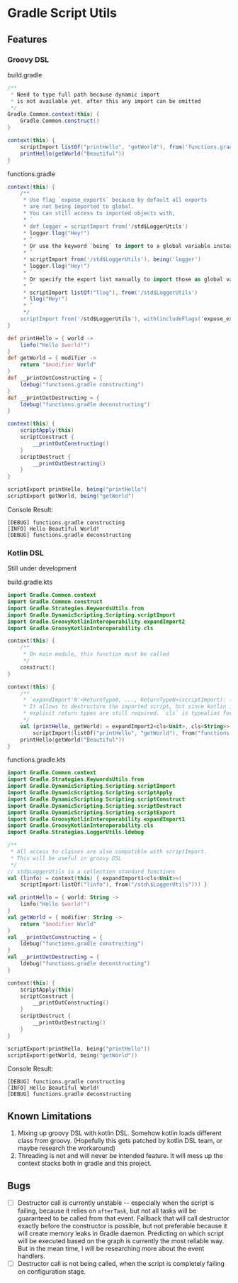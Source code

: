 # Gradle Script Utils

## Features

### Groovy DSL
build.gradle
```groovy
/**
 * Need to type full path because dynamic import
 * is not available yet, after this any import can be omitted
 */
Gradle.Common.context(this) {
    Gradle.Common.construct()
}

context(this) {
    scriptImport listOf("printHello", "getWorld"), from('functions.gradle')
    printHello(getWorld("Beautiful"))
}
```

functions.gradle
```groovy
context(this) {
    /**
     * Use flag `expose_exports` because by default all exports 
     * are not being imported to global.
     * You can still access to imported objects with,
     * `
     * def logger = scriptImport from('/std$LoggerUtils')
     * logger.llog("Hey!")
     * `
     * Or use the keyword `being` to import to a global variable instead
     * `
     * scriptImport from('/std$LoggerUtils'), being('logger')
     * logger.llog("Hey!")
     * `
     * Or specify the export list manually to import those as global variables
     * `
     * scriptImport listOf("llog"), from('/std$LoggerUtils')
     * llog("Hey!")
     * `
     */
    scriptImport from('/std$LoggerUtils'), with(includeFlags('expose_exports'))
}

def printHello = { world ->
    linfo("Hello $world!")
}
def getWorld = { modifier ->
    return "$modifier World"
}
def __printOutConstructing = {
    ldebug("functions.gradle constructing")
}
def __printOutDestructing = {
    ldebug("functions.gradle deconstructing")
}

context(this) {
    scriptApply(this)
    scriptConstruct {
        __printOutConstructing()
    }
    scriptDestruct {
        __printOutDestructing()
    }
}

scriptExport printHello, being("printHello")
scriptExport getWorld, being("getWorld")
```

Console Result:
```
[DEBUG] functions.gradle constructing
[INFO] Hello Beautiful World!
[DEBUG] functions.gradle deconstructing
```

### Kotlin DSL
Still under development

build.gradle.kts
```kotlin
import Gradle.Common.context
import Gradle.Common.construct
import Gradle.Strategies.KeywordsUtils.from
import Gradle.DynamicScripting.Scripting.scriptImport
import Gradle.GroovyKotlinInteroperability.expandImport2
import Gradle.GroovyKotlinInteroperability.cls

context(this) {
    /**
     * On main module, this function must be called
     */
    construct()
}

context(this) {
    /**
     * `expandImport'N'<ReturnType0, ..., ReturnTypeN>(scriptImport): (ReturnType0, ..., ReturnTypeN)`
     * It allows to destructure the imported script, but since kotlin is static language
     * explicit return types are still required. `cls` is typealias for `Closure`
     */
    val (printHello, getWorld) = expandImport2<cls<Unit>, cls<String>>(
        scriptImport(listOf("printHello", "getWorld"), from("functions.gradle.kts")))
    printHello(getWorld("Beautiful"))
}
```

functions.gradle.kts
```kotlin
import Gradle.Common.context
import Gradle.Strategies.KeywordsUtils.from
import Gradle.DynamicScripting.Scripting.scriptImport
import Gradle.DynamicScripting.Scripting.scriptApply
import Gradle.DynamicScripting.Scripting.scriptConstruct
import Gradle.DynamicScripting.Scripting.scriptDestruct
import Gradle.DynamicScripting.Scripting.scriptExport
import Gradle.GroovyKotlinInteroperability.expandImport1
import Gradle.GroovyKotlinInteroperability.cls
import Gradle.Strategies.LoggerUtils.ldebug

/**
 * All access to classes are also compatible with scriptImport.
 * This will be useful in groovy DSL
 */
// std$LoggerUtils is a collection standard functions
val (linfo) = context(this) { expandImport1<cls<Unit>>(
    scriptImport(listOf("linfo"), from("/std\$LoggerUtils"))) }

val printHello = { world: String ->
    linfo("Hello $world!")
}
val getWorld = { modifier: String ->
    return "$modifier World"
}
val __printOutConstructing = {
    ldebug("functions.gradle constructing")
}
val __printOutDestructing = {
    ldebug("functions.gradle deconstructing")
}

context(this) {
    scriptApply(this)
    scriptConstruct {
        __printOutConstructing()
    }
    scriptDestruct {
        __printOutDestructing()
    }
}

scriptExport(printHello, being("printHello"))
scriptExport(getWorld, being("getWorld"))
```

Console Result:
```
[DEBUG] functions.gradle constructing
[INFO] Hello Beautiful World!
[DEBUG] functions.gradle deconstructing
```

## Known Limitations
1. Mixing up groovy DSL with kotlin DSL. Somehow kotlin loads different class from groovy. (Hopefully this gets patched by kotlin DSL team, or maybe research the workaround)
2. Threading is not and will never be intended feature. It will mess up the context stacks both in gradle and this project.

## Bugs
- [ ] Destructor call is currently unstable -- especially when the script is failing, because it relies on `afterTask`, but not all tasks will be guaranteed to be called from that event.
      Fallback that will call destructor exactly before the constructor is possible, but not preferable because it will create memory leaks
      in Gradle daemon. Predicting on which script will be executed based on the graph is currently the most reliable way. But in the mean time, I will be researching more about the event handlers.
- [ ] Destructor call is not being called, when the script is completely failing on configuration stage.
